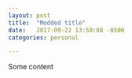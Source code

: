 ```yaml
---
layout: post
title:  "Modded title"
date:   2017-09-22 13:50:08 -0500
categories: personal

---
```


Some content